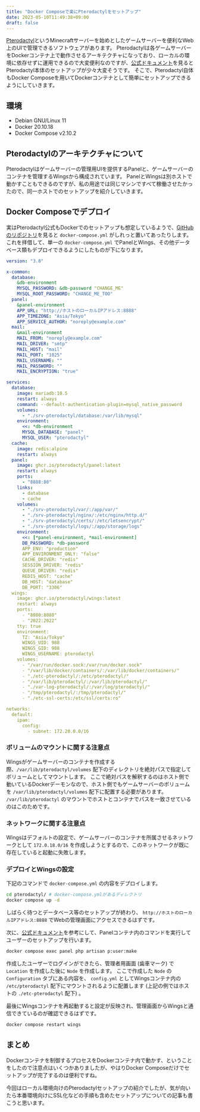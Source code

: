 ```yaml
---
title: "Docker Composeで楽にPterodactylをセットアップ"
date: 2023-05-10T11:49:38+09:00
draft: false
---
```


[Pterodactyl](https://pterodactyl.io/)というMinecraftサーバーを始めとしたゲームサーバーを便利なWeb上のUIで管理できるソフトウェアがあります。
Pterodactylは各ゲームサーバーをDockerコンテナ上で動作させるアーキテクチャになっており、ローカルの環境に依存せずに運用できるので大変便利なのですが、[公式ドキュメント](https://pterodactyl.io/panel/1.0/getting_started.html)を見るとPterodactyl本体のセットアップが少々大変そうです。
そこで、Pterodactyl自体もDocker Composeを用いてDockerコンテナとして簡単にセットアップできるようにしていきます。

## 環境

- Debian GNU/Linux 11
- Docker 20.10.18
- Docker Compose v2.10.2

## Pterodactylのアーキテクチャについて

Pterodactylはゲームサーバーの管理用UIを提供するPanelと、ゲームサーバーのコンテナを管理するWingsから構成されています。
PanelとWingsは別ホストで動かすこともできるのですが、私の用途では同じマシンですべて稼働させたかったので、同一ホストでのセットアップを紹介していきます。

## Docker Composeでデプロイ

実はPterodactyl公式もDockerでのセットアップも想定しているようで、[GitHubのリポジトリ](https://github.com/pterodactyl/panel)を見ると `docker-compose.yml` がしれっと置いてあったりします。
これを拝借して、単一の `docker-compose.yml` でPanelとWings、その他データベース類もデプロイできるようにしたものが下になります。

```yaml
version: "3.8"

x-common:
  database:
    &db-environment
    MYSQL_PASSWORD: &db-password "CHANGE_ME"
    MYSQL_ROOT_PASSWORD: "CHANGE_ME_TOO"
  panel:
    &panel-environment
    APP_URL: "http://ホストのローカルIPアドレス:8888"
    APP_TIMEZONE: "Asia/Tokyo"
    APP_SERVICE_AUTHOR: "noreply@example.com"
  mail:
    &mail-environment
    MAIL_FROM: "noreply@example.com"
    MAIL_DRIVER: "smtp"
    MAIL_HOST: "mail"
    MAIL_PORT: "1025"
    MAIL_USERNAME: ""
    MAIL_PASSWORD: ""
    MAIL_ENCRYPTION: "true"

services:
  database:
    image: mariadb:10.5
    restart: always
    command: --default-authentication-plugin=mysql_native_password
    volumes:
      - "./srv-pterodactyl/database:/var/lib/mysql"
    environment:
      <<: *db-environment
      MYSQL_DATABASE: "panel"
      MYSQL_USER: "pterodactyl"
  cache:
    image: redis:alpine
    restart: always
  panel:
    image: ghcr.io/pterodactyl/panel:latest
    restart: always
    ports:
      - "8888:80"
    links:
      - database
      - cache
    volumes:
      - "./srv-pterodactyl/var/:/app/var/"
      - "./srv-pterodactyl/nginx/:/etc/nginx/http.d/"
      - "./srv-pterodactyl/certs/:/etc/letsencrypt/"
      - "./srv-pterodactyl/logs/:/app/storage/logs"
    environment:
      <<: [*panel-environment, *mail-environment]
      DB_PASSWORD: *db-password
      APP_ENV: "production"
      APP_ENVIRONMENT_ONLY: "false"
      CACHE_DRIVER: "redis"
      SESSION_DRIVER: "redis"
      QUEUE_DRIVER: "redis"
      REDIS_HOST: "cache"
      DB_HOST: "database"
      DB_PORT: "3306"
  wings:
    image: ghcr.io/pterodactyl/wings:latest
    restart: always
    ports:
      - "8080:8080"
      - "2022:2022"
    tty: true
    environment:
      TZ: "Asia/Tokyo"
      WINGS_UID: 988
      WINGS_GID: 988
      WINGS_USERNAME: pterodactyl
    volumes:
      - "/var/run/docker.sock:/var/run/docker.sock"
      - "/var/lib/docker/containers/:/var/lib/docker/containers/"
      - "./etc-pterodactyl/:/etc/pterodactyl/"
      - "/var/lib/pterodactyl/:/var/lib/pterodactyl/"
      - "./var-log-pterodactyl/:/var/log/pterodactyl/"
      - "/tmp/pterodactyl/:/tmp/pterodactyl/"
      - "./etc-ssl-certs:/etc/ssl/certs:ro"

networks:
  default:
    ipam:
      config:
        - subnet: 172.20.0.0/16
```

### ボリュームのマウントに関する注意点

Wingsがゲームサーバーのコンテナを作成する際、`/var/lib/pterodactyl/volumes` 配下のディレクトリを絶対パスで指定してボリュームとしてマウントします。
ここで絶対パスを解釈するのはホスト側で動いているDockerデーモンなので、ホスト側でもゲームサーバーのボリュームを `/var/lib/pterodactyl/volumes` 配下に配置する必要があります。
`/var/lib/pterodactyl` のマウントでホストとコンテナでパスを一致させているのはこのためです。

### ネットワークに関する注意点

Wingsはデフォルトの設定で、ゲームサーバーのコンテナを所属させるネットワークとして `172.0.18.0/16` を作成しようとするので、このネットワークが既に存在していると起動に失敗します。

### デプロイとWingsの設定

下記のコマンドで `docker-compose.yml` の内容をデプロイします。

```sh
cd pterodactyl/ # docker-compose.ymlがあるディレクトリ
docker compose up -d
```

しばらく待つとデータベース等のセットアップが終わり、 `http://ホストのローカルIPアドレス:8888` でWebの管理画面にアクセスできるはずです。

次に、[公式ドキュメント](https://pterodactyl.io/panel/1.0/getting_started.html#add-the-first-user)を参考にして、Panelコンテナ内のコマンドを実行してユーザーのセットアップを行います。

```sh
docker compose exec panel php artisan p:user:make
```

作成したユーザーでログインができたら、管理者用画面 (歯車マーク) で `Location` を作成した後に `Node` を作成します。
ここで作成した `Node` の `Configuration` タブにある内容を、 `config.yml` としてWingsコンテナ内の `/etc/pterodactyl` 配下にマウントされるように配置します (上記の例ではホストの `./etc-pterodactyl` 配下) 。

最後にWingsコンテナを再起動すると設定が反映され、管理画面からWingsと通信できているのが確認できるはずです。

```sh
docker compose restart wings
```

## まとめ

Dockerコンテナを制御するプロセスをDockerコンテナ内で動かす、ということをしたので注意点はいくつかありましたが、やはりDocker Composeだけでセットアップが完了するのは便利ですね。

今回はローカル環境向けのPterodactylセットアップの紹介でしたが、気が向いたら本番環境向けにSSL化などの手順も含めたセットアップについての記事も書こうと思います。
